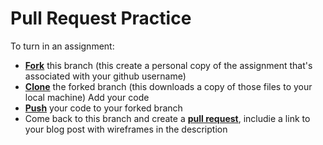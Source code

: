 # Pull Request Practice

To turn in an assignment:

* [**Fork**]((https://guides.github.com/activities/forking/)) this branch (this create a personal copy of the assignment that's associated with your github username)
* [**Clone**](http://gitref.org/creating/#clone) the forked branch (this downloads a copy of those files to your local machine)
Add your code
* [**Push**](http://gitref.org/remotes/#pus) your code to your forked branch
* Come back to this branch and create a [**pull request**](https://help.github.com/articles/creating-a-pull-request/), includie a link to your blog post with wireframes in the description
